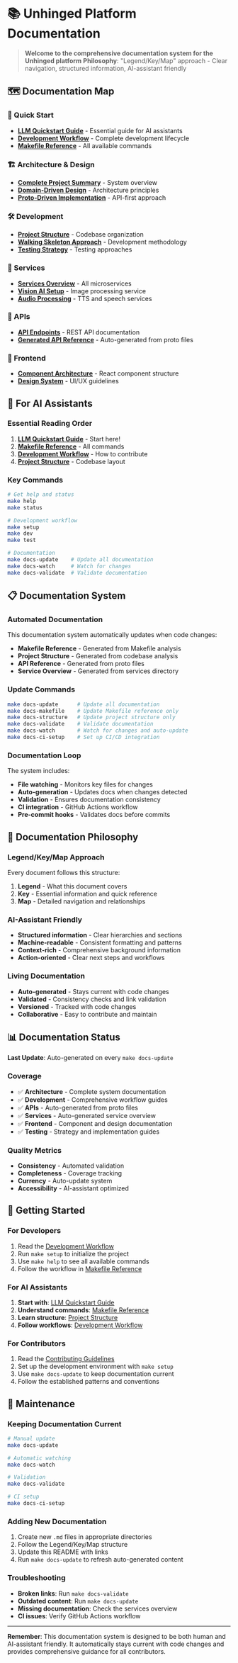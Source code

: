 # 📚 Unhinged Platform Documentation

> **Welcome to the comprehensive documentation system for the Unhinged platform**
> **Philosophy**: "Legend/Key/Map" approach - Clear navigation, structured information, AI-assistant friendly

## 🗺️ Documentation Map

### 🚀 Quick Start
- **[LLM Quickstart Guide](contributing/llm-quickstart.md)** - Essential guide for AI assistants
- **[Development Workflow](development/workflow.md)** - Complete development lifecycle
- **[Makefile Reference](development/makefile-reference.md)** - All available commands

### 🏗️ Architecture & Design
- **[Complete Project Summary](architecture/COMPLETE-PROJECT-SUMMARY.md)** - System overview
- **[Domain-Driven Design](architecture/domain-driven-design.md)** - Architecture principles
- **[Proto-Driven Implementation](architecture/proto-driven-implementation.md)** - API-first approach

### 🛠️ Development
- **[Project Structure](development/project-structure.md)** - Codebase organization
- **[Walking Skeleton Approach](development/walking-skeleton-approach.md)** - Development methodology
- **[Testing Strategy](testing/strategy.md)** - Testing approaches

### 🚀 Services
- **[Services Overview](services/overview.md)** - All microservices
- **[Vision AI Setup](../VISION_SETUP.md)** - Image processing service
- **[Audio Processing](../voice-test.html)** - TTS and speech services

### 📡 APIs
- **[API Endpoints](api/endpoints.md)** - REST API documentation
- **[Generated API Reference](api/generated-api-reference.md)** - Auto-generated from proto files

### 🎨 Frontend
- **[Component Architecture](frontend/component-architecture.md)** - React component structure
- **[Design System](design-system/DESIGN_SYSTEM_SPECIFICATIONS.md)** - UI/UX guidelines

## 🤖 For AI Assistants

### Essential Reading Order
1. **[LLM Quickstart Guide](contributing/llm-quickstart.md)** - Start here!
2. **[Makefile Reference](development/makefile-reference.md)** - All commands
3. **[Development Workflow](development/workflow.md)** - How to contribute
4. **[Project Structure](development/project-structure.md)** - Codebase layout

### Key Commands
```bash
# Get help and status
make help
make status

# Development workflow
make setup
make dev
make test

# Documentation
make docs-update    # Update all documentation
make docs-watch     # Watch for changes
make docs-validate  # Validate documentation
```

## 📋 Documentation System

### Automated Documentation
This documentation system automatically updates when code changes:

- **Makefile Reference** - Generated from Makefile analysis
- **Project Structure** - Generated from codebase analysis  
- **API Reference** - Generated from proto files
- **Service Overview** - Generated from services directory

### Update Commands
```bash
make docs-update      # Update all documentation
make docs-makefile    # Update Makefile reference only
make docs-structure   # Update project structure only
make docs-validate    # Validate documentation
make docs-watch       # Watch for changes and auto-update
make docs-ci-setup    # Set up CI/CD integration
```

### Documentation Loop
The system includes:
- **File watching** - Monitors key files for changes
- **Auto-generation** - Updates docs when changes detected
- **Validation** - Ensures documentation consistency
- **CI integration** - GitHub Actions workflow
- **Pre-commit hooks** - Validates docs before commits

## 🎯 Documentation Philosophy

### Legend/Key/Map Approach
Every document follows this structure:
1. **Legend** - What this document covers
2. **Key** - Essential information and quick reference
3. **Map** - Detailed navigation and relationships

### AI-Assistant Friendly
- **Structured information** - Clear hierarchies and sections
- **Machine-readable** - Consistent formatting and patterns
- **Context-rich** - Comprehensive background information
- **Action-oriented** - Clear next steps and workflows

### Living Documentation
- **Auto-generated** - Stays current with code changes
- **Validated** - Consistency checks and link validation
- **Versioned** - Tracked with code changes
- **Collaborative** - Easy to contribute and maintain

## 📊 Documentation Status

**Last Update**: Auto-generated on every `make docs-update`

### Coverage
- ✅ **Architecture** - Complete system documentation
- ✅ **Development** - Comprehensive workflow guides
- ✅ **APIs** - Auto-generated from proto files
- ✅ **Services** - Auto-generated service overview
- ✅ **Frontend** - Component and design documentation
- ✅ **Testing** - Strategy and implementation guides

### Quality Metrics
- **Consistency** - Automated validation
- **Completeness** - Coverage tracking
- **Currency** - Auto-update system
- **Accessibility** - AI-assistant optimized

## 🚀 Getting Started

### For Developers
1. Read the [Development Workflow](development/workflow.md)
2. Run `make setup` to initialize the project
3. Use `make help` to see all available commands
4. Follow the workflow in [Makefile Reference](development/makefile-reference.md)

### For AI Assistants
1. **Start with**: [LLM Quickstart Guide](contributing/llm-quickstart.md)
2. **Understand commands**: [Makefile Reference](development/makefile-reference.md)
3. **Learn structure**: [Project Structure](development/project-structure.md)
4. **Follow workflows**: [Development Workflow](development/workflow.md)

### For Contributors
1. Read the [Contributing Guidelines](contributing/llm-quickstart.md)
2. Set up the development environment with `make setup`
3. Use `make docs-update` to keep documentation current
4. Follow the established patterns and conventions

## 🔧 Maintenance

### Keeping Documentation Current
```bash
# Manual update
make docs-update

# Automatic watching
make docs-watch

# Validation
make docs-validate

# CI setup
make docs-ci-setup
```

### Adding New Documentation
1. Create new `.md` files in appropriate directories
2. Follow the Legend/Key/Map structure
3. Update this README with links
4. Run `make docs-update` to refresh auto-generated content

### Troubleshooting
- **Broken links**: Run `make docs-validate`
- **Outdated content**: Run `make docs-update`
- **Missing documentation**: Check the services overview
- **CI issues**: Verify GitHub Actions workflow

---

**Remember**: This documentation system is designed to be both human and AI-assistant friendly. It automatically stays current with code changes and provides comprehensive guidance for all contributors.
